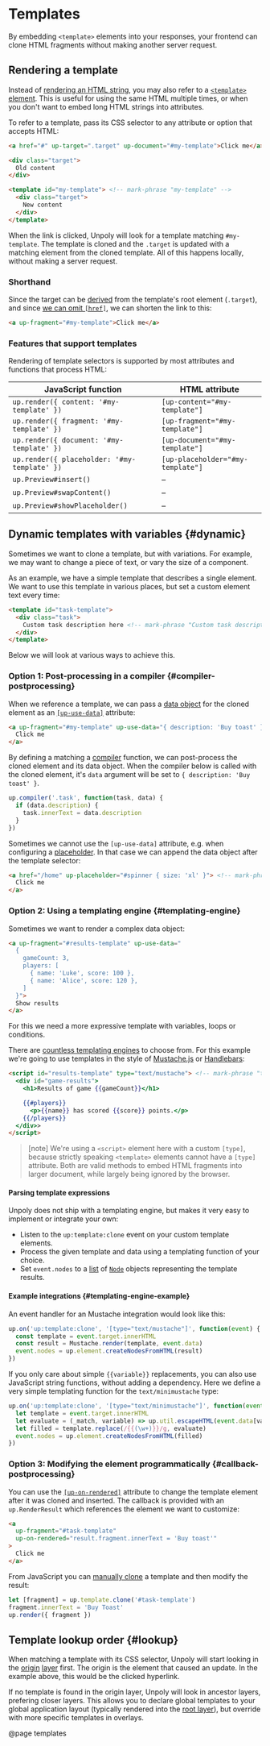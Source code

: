Templates
=========

By embedding `<template>` elements into your responses, your frontend can clone HTML fragments without making
another server request.


Rendering a template
--------------------

Instead of [rendering an HTML string](/providing-html#string), you may also refer to a [`<template>` element](https://developer.mozilla.org/en-US/docs/Web/HTML/Element/template).
This is useful for using the same HTML multiple times, or when you don't
want to embed long HTML strings into attributes.

To refer to a template, pass its CSS selector to any attribute or option that accepts HTML:


```html
<a href="#" up-target=".target" up-document="#my-template">Click me</a> <!-- mark-phrase "#my-template" -->

<div class="target">
  Old content
</div>

<template id="my-template"> <!-- mark-phrase "my-template" -->
  <div class="target">
    New content
  </div>
</template>
```

When the link is clicked, Unpoly will look for a template matching `#my-template`.
The template is cloned and the `.target` is updated with a matching element from the cloned template.
All of this happens locally, without making a server request.


### Shorthand

Since the target can be [derived](/target-derivation) from the template's root element (`.target`), and since
[we can omit `[href]`](/providing-html#omitting-href), we can shorten the link to this:

```html
<a up-fragment="#my-template">Click me</a>
```

### Features that support templates

Rendering of template selectors is supported by most attributes and functions that process HTML:

| JavaScript function                          | HTML attribute                    |
|----------------------------------------------|-----------------------------------|
| `up.render({ content: '#my-template' })`     | `[up-content="#my-template"]`     |
| `up.render({ fragment: '#my-template' })`    | `[up-fragment="#my-template"]`    | 
| `up.render({ document: '#my-template' })`    | `[up-document="#my-template"]`    | 
| `up.render({ placeholder: '#my-template' })` | `[up-placeholder="#my-template"]` | 
| `up.Preview#insert()`                        | &ndash;                           | 
| `up.Preview#swapContent()`                   | &ndash;                           | 
| `up.Preview#showPlaceholder()`               | &ndash;                           | 





## Dynamic templates with variables {#dynamic}

Sometimes we want to clone a template, but with variations.
For example, we may want to change a piece of text, or vary the size of a component.

As an example, we have a simple template that describes a single element. We want to use
this template in various places, but set a custom element text every time:

```html
<template id="task-template">
  <div class="task">
    Custom task description here <!-- mark-phrase "Custom task description here" -->
  </div>
</template>
```

Below we will look at various ways to achieve this.


### Option 1: Post-processing in a compiler {#compiler-postprocessing}

When we reference a template, we can pass a [data object](/data) for the cloned element as an
[`[up-use-data]`](/up-follow#up-use-data) attribute:

```html
<a up-fragment="#my-template" up-use-data="{ description: 'Buy toast' }">
  Click me
</a>
```

By defining a matching a [compiler](/up.compiler) function, we can post-process the cloned element
and its data object. When the compiler below is called with the cloned element, it's `data` argument will be set to `{ description: 'Buy toast' }`.

```js
up.compiler('.task', function(task, data) {
  if (data.description) {
    task.innerText = data.description
  }
})
```

Sometimes we cannot use the `[up-use-data]` attribute, e.g. when configuring a [placeholder](/placeholders).
In that case we can append the data object after the template selector:

```html
<a href="/home" up-placeholder="#spinner { size: 'xl' }"> <!-- mark-phrase "#spinner { size: 'xl' }" -->
  Click me
</a>
```


### Option 2: Using a templating engine {#templating-engine}

Sometimes we want to render a complex data object:

```html
<a up-fragment="#results-template" up-use-data="
  {
    gameCount: 3,
    players: [
      { name: 'Luke', score: 100 },
      { name: 'Alice', score: 120 },
    ]
  }">
  Show results
</a>
```

For this we need a more expressive template with variables, loops or conditions.

There are [countless templating engines](https://awesome-javascript.js.org/resources/templating-engines.html) to choose from.
For this example we're going to use templates in the style of
[Mustache.js](https://github.com/janl/mustache.js) or [Handlebars](https://handlebarsjs.com/):


```html
<script id="results-template" type="text/mustache"> <!-- mark-phrase "text/mustache" -->
  <div id="game-results">
    <h1>Results of game {{gameCount}}</h1>

    {{#players}}
      <p>{{name}} has scored {{score}} points.</p>
    {{/players}}
  </div>>
</script>
```

> [note]
> We're using a `<script>` element here with a custom `[type]`, because strictly speaking `<template>` elements cannot have a `[type]` attribute.
> Both are valid methods to embed HTML fragments into larger document, while largely being ignored by the browser.


#### Parsing template expressions

Unpoly does not ship with a templating engine, but makes it very easy to implement
or integrate your own:

- Listen to the `up:template:clone` event on your custom template elements.
- Process the given template and data using a templating function of your choice.
- Set `event.nodes` to a [list](/List) of [`Node`](https://developer.mozilla.org/en-US/docs/Web/API/Node) objects representing
the template results.

#### Example integrations {#templating-engine-example}

An event handler for an Mustache integration would look like this:

```js
up.on('up:template:clone', '[type="text/mustache"]', function(event) {
  const template = event.target.innerHTML
  const result = Mustache.render(template, event.data)
  event.nodes = up.element.createNodesFromHTML(result)
})
```

If you only care about simple `{{variable}}` replacements, you can also use JavaScript string functions,
without adding a dependency. Here we define a very simple templating function for the `text/minimustache` type:

```js
up.on('up:template:clone', '[type="text/minimustache"]', function(event) { // mark-phrase "text/minimustache"
  let template = event.target.innerHTML
  let evaluate = (_match, variable) => up.util.escapeHTML(event.data[variable])
  let filled = template.replace(/{{(\w+)}}/g, evaluate)
  event.nodes = up.element.createNodesFromHTML(filled)
})
```




### Option 3: Modifying the element programmatically {#callback-postprocessing}

You can use the [`[up-on-rendered]`](/up-follow#up-on-rendered) attribute to change the template element
after it was cloned and inserted. The callback is provided with an `up.RenderResult` which
references the element we want to customize:

```html
<a
  up-fragment="#task-template"
  up-on-rendered="result.fragment.innerText = 'Buy toast'"
>
  Click me
</a>
```

From JavaScript you can [manually clone](/up.template.clone) a template and then modify the result:

```js
let [fragment] = up.template.clone('#task-template')
fragment.innerText = 'Buy Toast'
up.render({ fragment })
```


## Template lookup order {#lookup}

When matching a template with its CSS selector, Unpoly will start looking in the [origin](/origin) [layer](/up.layer) first.
The origin is the element that caused an update. In the example above, this would be the clicked hyperlink.

If no template is found in the origin layer, Unpoly will look in ancestor layers, prefering closer layers.
This allows you to declare global templates to your global application layout (typically rendered into the [root layer](/up.layer.root)),
but override with more specific templates in overlays.


@page templates

